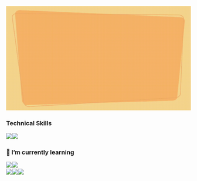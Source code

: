 <img src="https://github.com/reuben21/reuben21/blob/master/Reuben%20Coutinho.gif" width=600/>

<!--
**reuben21/reuben21** is a ✨ _special_ ✨ repository because its `README.md` (this file) appears on your GitHub profile.

Here are some ideas to get you started:

- 🔭 I’m currently working on ...
- 🌱 I’m currently learning Swift for 
- 👯 I’m looking to collaborate on ...
- 🤔 I’m looking for help with ...
- 💬 Ask me about ...
- 📫 How to reach me: ...
- 😄 Pronouns: ...
- ⚡ Fun fact: ...
-->
### Technical Skills 
<img src="https://img.icons8.com/color/48/000000/java-coffee-cup-logo.png"/><img src="https://img.icons8.com/color/48/000000/python.png"/>
### 🌱 I’m currently learning

<img src="https://img.icons8.com/color/48/000000/golang.png"/><img src="https://img.icons8.com/color/48/000000/swift.png"/>
<br><img src="https://img.icons8.com/color/48/000000/javascript.png"/><img src="https://img.icons8.com/color/48/000000/react-native.png"/><img src="https://img.icons8.com/color/48/000000/spring-logo.png"/>
